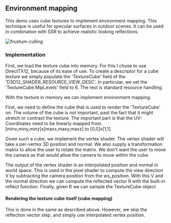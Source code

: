 ## Environment mapping

This demo uses cube textures to implement environment mapping. This technique is useful for specular surfaces in 
outdoor scenes. It can be used in combination with SSR to achieve realistic looking reflections.

![frustum-culling](https://github.com/abkour/moonlight/blob/main/src/demos/02_environment_mapping/res/envmap.gif)

### Implementation

First, we load the texture cube into memory. For this I chose to use DirectTX12, because of its ease of use. To create a
descriptor for a cube texture we simply populate the 'TextureCube' field of the 'D3D12_SHADER_RESOURCE_VIEW_DESC'.
In particular, we set the 'TextureCube.MipLevels' field to 6. The rest is standard resource handling.

With the texture in memory we can implement environment mapping.

First, we need to define the cube that is used to render the 'TextureCube' on. The volume of the cube is not important,
past the fact that it might stretch or contract the texture. The important part is that the UV-Coordinates need to 
be linearly mapped from [minx,miny,minz]x[maxx,maxy,maxz] to [0,0]x[1,1].

Given such a cube, we implement the vertex shader. The vertex shader will take a per-vertex 3D position and normal.
We also supply a transformation matrix to allow the user to rotate the matrix. We don't want the user to move 
the camera as that would allow the camera to move within the cube.

The output of the vertex shader is an interpolated position and normal in world space. This is used in the pixel shader
to compute the view direction V by subtracting the camera position from the ws_position. With this V
and the normal direction we can compute the reflected vector R with the built-in reflect function. 
Finally, given R we can sample the TextureCube object.

#### Rendering the texture cube itself (cube mapping)

This is done in the same as described above. However, we skip the reflection vector step, and simply use 
interpolated vertex position.